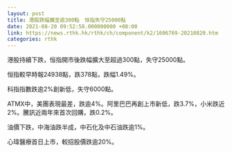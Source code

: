 ```yaml
---
layout: post
title: 港股跌幅擴至逾300點　恒指失守25000點
date: 2021-08-20 09:52:58.000000000 +08:00
link: https://news.rthk.hk/rthk/ch/component/k2/1606769-20210820.htm
categories: rthk
---
```


港股持續下跌，恒指開市後跌幅擴大至超過300點，失守25000點。

恒指較早時報24938點，跌378點，跌幅1.49%。

科指指數跌逾2%創新低，失守6000點。

ATMX中，美團表現最差，跌逾4%。阿里巴巴再創上市新低，跌3.7%，小米跌近2%。騰訊近兩年來首次回購，跌0.2%。

油價下跌，中海油跌半成，中石化及中石油跌逾1%。

心瑋醫療首日上市，較招股價跌逾20%。
